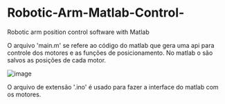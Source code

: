 # Robotic-Arm-Matlab-Control-
Robotic arm position control software with Matlab

O arquivo 'main.m' se refere ao código do matlab que gera uma api para controle dos motores e as funções de posicionamento.
  No matlab o são salvos as posições de cada motor.

  ![image](https://github.com/user-attachments/assets/4027dc61-99b2-4d43-9ed5-bfffd184ef05)


O arquivo de extensão '.ino' é usado para fazer a interface do matlab com os motores.
